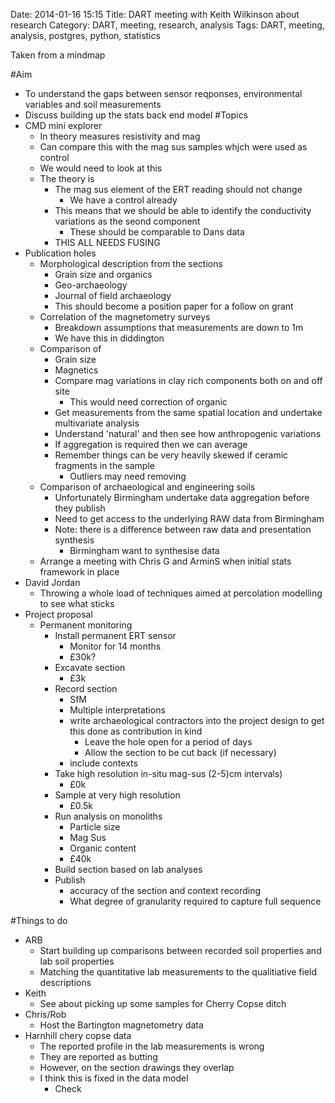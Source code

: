 Date: 2014-01-16 15:15
Title: DART meeting with Keith Wilkinson about research
Category: DART, meeting, research, analysis
Tags: DART, meeting, analysis, postgres, python, statistics

Taken from a mindmap

#Aim
* To understand the gaps between sensor reqponses, environmental variables and soil measurements
* Discuss building up the stats back end model
#Topics
* CMD mini explorer
    * In theory measures resistivity and mag
    * Can compare this with the mag sus samples whjch were used as control
    * We would need to look at this
    * The theory is
        * The mag sus element of the ERT reading should not change
            * We have a control already
        * This means that we should be able to identify the conductivity variations as the seond component
            * These should be comparable to Dans data
        * THIS ALL NEEDS FUSING
* Publication holes
    * Morphological description from the sections
        * Grain size and organics
        * Geo-archaeology
        * Journal of field archaeology
        * This should become a position paper for a follow on grant
    * Correlation of the magnetometry surveys
        * Breakdown assumptions that measurements are down to 1m
        * We have this in diddington
    * Comparison of
        * Grain size
        * Magnetics
        * Compare mag variations in clay rich components both on and off site
            * This would need correction of organic
        * Get measurements from the same spatial location and undertake multivariate analysis
        * Understand 'natural' and then see how anthropogenic variations
        * If aggregation is required then we can average
        * Remember things can be very heavily skewed if ceramic fragments in the sample
            * Outliers may need removing
    * Comparison of archaeological and engineering soils
        * Unfortunately Birmingham undertake data aggregation before they publish
        * Need to get access to the underlying RAW data from Birmingham
        * Note: there is a difference between raw data and presentation synthesis
            * Birmingham want to synthesise data
    * Arrange a meeting with Chris G and ArminS when initial stats framework in place
* David Jordan
    * Throwing a whole load of techniques aimed at percolation modelling to see what sticks
* Project proposal
    * Permanent monitoring
        * Install permanent ERT sensor
            * Monitor for 14 months
            * £30k?
        * Excavate section
            * £3k
        * Record section
            * SfM
            * Multiple interpretations
            * write archaeological contractors into the project design to get this done as contribution in kind
                * Leave the hole open for a period of days
                * Allow the section to be cut back (if necessary)
            * include contexts
        * Take high resolution in-situ mag-sus (2-5)cm intervals)
            * £0k
        * Sample at very high resolution
            * £0.5k
        * Run analysis on monoliths
            * Particle size
            * Mag Sus
            * Organic content
            * £40k
        * Build section based on lab analyses
        * Publish
            * accuracy of the section and context recording
            * What degree of granularity required to capture full sequence 

#Things to do
* ARB
    * Start building up comparisons between recorded soil properties and lab soil properties
    * Matching the quantitative lab measurements to the qualitiative field descriptions
* Keith
    * See about picking up some samples for Cherry Copse ditch
* Chris/Rob
    * Host the Bartington magnetometry data
* Harnhill chery copse data
    * The reported profile in the lab measurements is wrong
    * They are reported as butting
    * However, on the section drawings they overlap
    * I think this is fixed in the data model
        * Check
